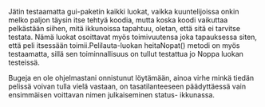 Jätin testaamatta gui-paketin kaikki luokat, vaikka kuuntelijoissa onkin 
melko paljon täysin itse tehtyä koodia, mutta koska koodi vaikuttaa
pelkästään siihen, mitä ikkunoissa tapahtuu, oletan, että sitä ei tarvitse
testata. Nämä luokat osoittavat myös toimivuutensa joka tapauksessa siten, 
että peli itsessään toimii.Pelilauta-luokan heitaNopat() metodi on myös 
testaamatta, sillä sen toiminnallisuus on tullut testattua jo Noppa luokan testeissä.


Bugeja en ole ohjelmastani onnistunut löytämään, ainoa virhe minkä tiedän pelissä
voivan tulla vielä vastaan, on tasatilanteeseen päädyttäessä vain ensimmäisen
voittavan nimen julkaiseminen status- ikkunassa.
